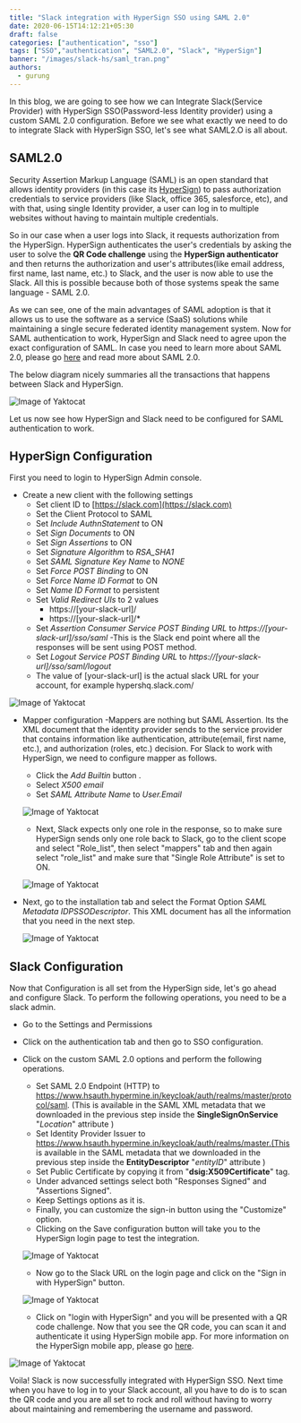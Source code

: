 ```yaml
---
title: "Slack integration with HyperSign SSO using SAML 2.0"
date: 2020-06-15T14:12:21+05:30
draft: false
categories: ["authentication", "sso"]
tags: ["SSO","authentication", "SAML2.0", "Slack", "HyperSign"]
banner: "/images/slack-hs/saml_tran.png"
authors: 
  - gurung
---
```


In this blog, we are going to see how we can Integrate Slack(Service Provider) with HyperSign SSO(Password-less Identity provider) using a custom SAML 2.0 configuration.
Before we see what exactly we need to do to integrate Slack with HyperSign SSO, let's see what SAML2.O is all about.

## SAML2.0


Security Assertion Markup Language (SAML) is an open standard that allows identity providers (in this case its [HyperSign](https://hypermine.in/hypersign/)) to pass authorization credentials to service providers (like Slack, office 365, salesforce, etc), and with that, using single Identity provider, a user can log in to multiple websites without having to maintain multiple credentials.

So in our case when a user logs into Slack, it requests authorization from the HyperSign. HyperSign authenticates the user's credentials by asking the user to solve the **QR Code challenge** using the **HyperSign authenticator** and then returns the authorization and user's attributes(like email address, first name, last name, etc.) to Slack, and the user is now able to use the Slack. All this is possible because both of those systems speak the same language - SAML 2.0. 

As we can see, one of the main advantages of SAML adoption is that it allows us to use the software as a service (SaaS) solutions while maintaining a single secure federated identity management system.
Now for SAML authentication to work, HyperSign and Slack need to agree upon the exact configuration of SAML.
In case you need to learn more about SAML 2.0, please go [here](https://gravitational.com/blog/how-saml-authentication-works/) and read more about SAML 2.0.

The below diagram nicely summaries all the transactions that happens between Slack and HyperSign.

![Image of Yaktocat](/images/slack-hs/saml_tran.png)

Let us now see how HyperSign and Slack need to be configured for SAML authentication to work.


## HyperSign Configuration

First you need to login to HyperSign Admin console.
 - Create a new client with the following settings 
     - Set client ID to [https://slack.com](https://slack.com)
     - Set the Client Protocol to SAML
     - Set _Include AuthnStatement_ to ON
     - Set _Sign Documents_ to ON
     - Set _Sign Assertions_ to ON
     - Set _Signature Algorithm_ to _RSA_SHA1_
     - Set _SAML Signature Key Name_ to _NONE_
     - Set _Force POST Binding_ to ON
     - Set _Force Name ID Format_ to ON
     - Set _Name ID Format_ to persistent
     - Set _Valid Redirect UIs_ to 2 values
         - https://[your-slack-url]/
         - https://[your-slack-url]/*
     - Set _Assertion Consumer Service POST Binding URL_ to _https://[your-slack-url]/sso/saml_ -This is the Slack end point where all the responses will be sent using POST method.
     - Set _Logout Service POST Binding URL_ to _https://[your-slack-url]/sso/saml/logout_
     - The value of [your-slack-url] is the actual slack URL for your account, for example hypershq.slack.com/
     
  ![Image of Yaktocat](/images/slack-hs/HyperSign.PNG)


 - Mapper configuration -Mappers are nothing but SAML Assertion. Its the XML document that the identity provider sends to the service provider that contains information like authentication, attribute(email, first name, etc.), and authorization (roles, etc.) decision. For Slack to work with HyperSign, we need to configure mapper as follows.
 
     - Click the _Add Builtin_ button .
     - Select _X500 email_
     - Set _SAML Attribute Name_ to _User.Email_
     
   ![Image of Yaktocat](/images/slack-hs/Email_attribute.PNG)
   
   
     - Next, Slack expects only one role in the response, so to make sure HyperSign sends only one role back to Slack, go to the client scope and select "Role_list", then select "mappers" tab and then again select "role_list" and make sure that "Single Role Attribute" is set to ON.
     
   ![Image of Yaktocat](/images/slack-hs/single_role.PNG)
   
 - Next, go to the installation tab and select the Format Option _SAML Metadata IDPSSODescriptor_. This XML document has all the information that you need in the next step.
 
 
   ![Image of Yaktocat](/images/slack-hs/installtion.PNG)

## Slack Configuration


Now that Configuration is all set from the HyperSign side, let's go ahead and configure Slack. To perform the following operations, you need to be a slack admin.

 - Go to the Settings and Permissions 
 - Click on the authentication tab and then go to SSO configuration.
 - Click on the custom SAML 2.0 options and perform the following operations.
     - Set SAML 2.0 Endpoint (HTTP) to https://www.hsauth.hypermine.in/keycloak/auth/realms/master/protocol/saml. (This is available in the SAML XML metadata that we downloaded in the previous step inside the **SingleSignOnService** "*Location*" attribute )
     - Set Identity Provider Issuer to https://www.hsauth.hypermine.in/keycloak/auth/realms/master.(This is available in the SAML metadata that we downloaded in the previous step inside the **EntityDescriptor** "*entityID*" attribute )
     - Set Public Certificate by copying it from "**dsig:X509Certificate**" tag.
     - Under advanced settings select both "Responses Signed" and "Assertions Signed".
     - Keep Settings options as it is.
     - Finally, you can customize the sign-in button using the "Customize" option.
     - Clicking on the Save configuration button will take you to the HyperSign login page to test the integration.
    
     
   ![Image of Yaktocat](/images/slack-hs/slack_config.PNG)
   
     
	 - Now go to the Slack URL on the login page and click on the "Sign in with HyperSign" button.
	 

   ![Image of Yaktocat](/images/slack-hs/hyerpsign_login.PNG)   
    
     - Click on "login with HyperSign" and you will be presented with a QR code challenge. Now that you see the QR code, you can scan it and authenticate it using HyperSign mobile app.
For more information on the HyperSign mobile app, please go [here](http://hypermine.in/hypersign).

![Image of Yaktocat](/images/slack-hs/qrcode.PNG)


Voila! Slack is now successfully integrated with HyperSign SSO. Next time when you have to log in to your Slack account, all you have to do is to scan the QR code and you are all set to rock and roll without having to worry about maintaining and remembering the username and password.

